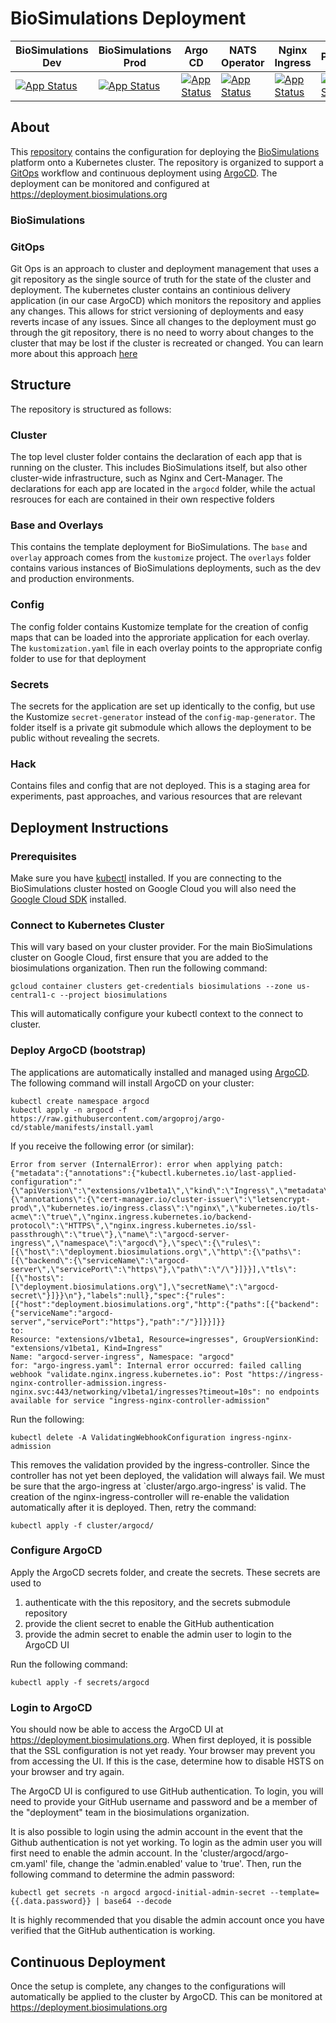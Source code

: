 # BioSimulations Deployment

| BioSimulations Dev  | BioSimulations Prod | Argo CD      | NATS Operator | Nginx Ingress | Prometheus   | Grafana      | Cert Manager |
| -------------       | -------------       |------------- |-------------  |-------------  |------------- |------------- |------------- |
| [![App Status](https://deployment.biosimulations.org/api/badge?name=biosimulations-dev&revision=true)](https://deployment.biosimulations.org/applications/biosimulations-dev)  | [![App Status](https://deployment.biosimulations.org/api/badge?name=biosimulations-prod&revision=true)](https://deployment.biosimulations.org/applications/biosimulations-prod)  | [![App Status](https://deployment.biosimulations.org/api/badge?name=argo-cd&revision=true)](https://deployment.biosimulations.org/applications/argo-cd)| [![App Status](https://deployment.biosimulations.org/api/badge?name=nats-operator&revision=true)](https://deployment.biosimulations.org/applications/nats-operator)| [![App Status](https://deployment.biosimulations.org/api/badge?name=nginx-ingress&revision=true)](https://deployment.biosimulations.org/applications/nginx-ingress)| [![App Status](https://deployment.biosimulations.org/api/badge?name=prometheus&revision=true)](https://deployment.biosimulations.org/applications/prometheus)|[![App Status](https://deployment.biosimulations.org/api/badge?name=grafana&revision=true)](https://deployment.biosimulations.org/applications/grafana)| [![App Status](https://deployment.biosimulations.org/api/badge?name=cert-manager&revision=true)](https://deployment.biosimulations.org/applications/cert-manager)|



## About
This [repository](https://github.com/biosimulations/deployment) contains the configuration for deploying the [BioSimulations](https://github.com/biosimulations/biosimulations) platform onto a Kubernetes cluster. The repository is organized to support a [GitOps](#gitops) workflow and continuous deployment using [ArgoCD](https://argoproj.github.io/argo-cd/). The deployment can be monitored and configured at https://deployment.biosimulations.org
### BioSimulations
### GitOps
Git Ops is an approach to cluster and deployment management that uses a git repository as the single source of truth for the state of the cluster and deployment. The kubernetes cluster contains an continious delivery application (in our case ArgoCD) which monitors the repository and applies any changes. This allows for strict versioning of deployments and easy reverts incase of any issues. Since all changes to the deployment must go through the git repository, there is no need to worry about changes to the cluster that may be lost if the cluster is recreated or changed. You can learn more about this approach [here](https://www.weave.works/technologies/gitops/)
## Structure 
The repository is structured as follows: 
### Cluster
The top level cluster folder contains the declaration of each app that is running on the cluster. This includes BioSimulations itself, but also other cluster-wide infrastructure, such as Nginx and Cert-Manager. The declarations for each app are located in the `argocd` folder, while the actual resrouces for each are contained in their own respective folders
### Base and Overlays
This contains the template deployment for BioSimulations. The `base` and `overlay` approach comes from the `kustomize` project. The `overlays` folder contains various instances of BioSimulations deployments, such as the dev and production environments. 
### Config
The config folder contains Kustomize template for the creation of config maps that can be loaded into the approriate application for each overlay. The `kustomization.yaml` file in each overlay points to the appropriate config folder to use for that deployment 
### Secrets
The secrets for the application are set up identically to the config, but use the Kustomize `secret-generator` instead of the `config-map-generator`. The folder itself is a private git submodule which allows the deployment to be public without revealing the secrets.
### Hack
Contains files and config that are not deployed. This is a staging area for experiments, past approaches, and various resources that are relevant

## Deployment Instructions

### Prerequisites
Make sure you have [kubectl](https://kubernetes.io/docs/tasks/tools/#kubectl) installed. If you are connecting to the BioSimulations cluster hosted on Google Cloud you will also need the [Google Cloud SDK](https://cloud.google.com/sdk/docs/quickstart-cli) installed.
### Connect to Kubernetes Cluster
This will vary based on your cluster provider. For the main BioSimulations cluster on Google Cloud, first ensure that you are added to the biosimulations organization. Then run the following command:

```
gcloud container clusters get-credentials biosimulations --zone us-central1-c --project biosimulations
```

This will automatically configure your kubectl context to the connect to cluster.
### Deploy ArgoCD (bootstrap)
The applications are automatically installed and managed using [ArgoCD](https://argoproj.github.io/argo-cd/). The following command will install ArgoCD on your cluster:

```
kubectl create namespace argocd
kubectl apply -n argocd -f https://raw.githubusercontent.com/argoproj/argo-cd/stable/manifests/install.yaml
```

If you receive the following error (or similar):
```
Error from server (InternalError): error when applying patch:
{"metadata":{"annotations":{"kubectl.kubernetes.io/last-applied-configuration":"{\"apiVersion\":\"extensions/v1beta1\",\"kind\":\"Ingress\",\"metadata\":{\"annotations\":{\"cert-manager.io/cluster-issuer\":\"letsencrypt-prod\",\"kubernetes.io/ingress.class\":\"nginx\",\"kubernetes.io/tls-acme\":\"true\",\"nginx.ingress.kubernetes.io/backend-protocol\":\"HTTPS\",\"nginx.ingress.kubernetes.io/ssl-passthrough\":\"true\"},\"name\":\"argocd-server-ingress\",\"namespace\":\"argocd\"},\"spec\":{\"rules\":[{\"host\":\"deployment.biosimulations.org\",\"http\":{\"paths\":[{\"backend\":{\"serviceName\":\"argocd-server\",\"servicePort\":\"https\"},\"path\":\"/\"}]}}],\"tls\":[{\"hosts\":[\"deployment.biosimulations.org\"],\"secretName\":\"argocd-secret\"}]}}\n"},"labels":null},"spec":{"rules":[{"host":"deployment.biosimulations.org","http":{"paths":[{"backend":{"serviceName":"argocd-server","servicePort":"https"},"path":"/"}]}}]}}
to:
Resource: "extensions/v1beta1, Resource=ingresses", GroupVersionKind: "extensions/v1beta1, Kind=Ingress"
Name: "argocd-server-ingress", Namespace: "argocd"
for: "argo-ingress.yaml": Internal error occurred: failed calling webhook "validate.nginx.ingress.kubernetes.io": Post "https://ingress-nginx-controller-admission.ingress-nginx.svc:443/networking/v1beta1/ingresses?timeout=10s": no endpoints available for service "ingress-nginx-controller-admission"
```
Run the following: 
```
kubectl delete -A ValidatingWebhookConfiguration ingress-nginx-admission
```
This removes the validation provided by the ingress-controller. Since the controller has not yet been deployed, the validation will always fail. We must be sure that the argo-ingress at `cluster/argo.argo-ingress' is valid. The creation of the nginx-ingress-controller will re-enable the validation automatically after it is deployed.
Then, retry the command:

```
kubectl apply -f cluster/argocd/
```
### Configure ArgoCD
Apply the ArgoCD secrets folder, and create the secrets. These secrets are used to 
1. authenticate with the this repository, and the secrets submodule repository
2. provide the client secret to enable the GitHub authentication
3. provide the admin secret to enable the admin user to login to the ArgoCD UI

Run the following command: 
```
kubectl apply -f secrets/argocd
```

### Login to ArgoCD
You should now be able to access the ArgoCD UI at https://deployment.biosimulations.org. When first deployed, it is possible that the SSL configuration is not yet ready. Your browser may prevent you from accessing the UI. If this is the case, determine how to disable HSTS on your browser and try again. 

The ArgoCD UI is configured to use GitHub authentication. To login, you will need to provide your GitHub username and password and be a member of the "deployment" team in the biosimulations organization.

It is also possible to login using the admin account in the event that the Github authentication is not yet working. To login as the admin user you will first need to enable the admin account. In the 'cluster/argocd/argo-cm.yaml' file, change the 'admin.enabled' value to 'true'. Then, run the following command to determine the admin password:

```
kubectl get secrets -n argocd argocd-initial-admin-secret --template={{.data.password}} | base64 --decode
```
It is highly recommended that you disable the admin account once you have verified that the GitHub authentication is working.


## Continuous Deployment
Once the setup is complete, any changes to the configurations will automatically be applied to the cluster by ArgoCD. This can be monitored at https://deployment.biosimulations.org
